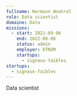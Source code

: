 ```yaml
---
fullname: Hermann Woehrel
role: Data scientist
domaine: Data
missions:
  - start: 2021-09-06
    end: 2022-06-06
    status: admin
    employer: DTNUM
    startups:
      - signaux-faibles
startups:
  - signaux-faibles
---
```

Data scientist